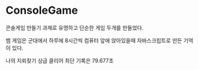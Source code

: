 # ConsoleGame
 콘솔게임 만들기 과제로 유명하고 단순한 게임 두개를 만들었다.
 
 뱀 게임은 군대에서 하루에 8시간씩 컴퓨터 앞에 앉아있을때 자바스크립트로 만든 기억이 있다.
 
 나의 지뢰찾기 상급 클리어 최단 기록은 79.677초   
